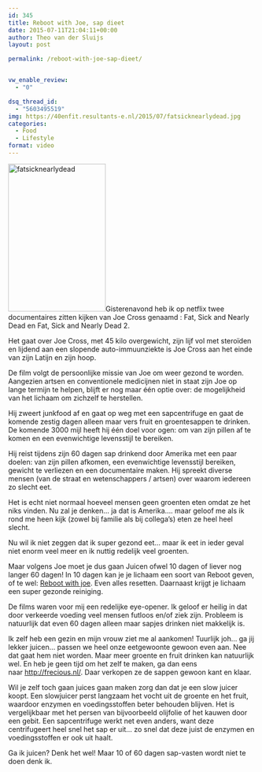 ```yaml
---
id: 345
title: Reboot with Joe, sap dieet
date: 2015-07-11T21:04:11+00:00
author: Theo van der Sluijs
layout: post

permalink: /reboot-with-joe-sap-dieet/


vw_enable_review:
  - "0"

dsq_thread_id:
  - "5603495519"
img: https://40enfit.resultants-e.nl/2015/07/fatsicknearlydead.jpg
categories:
  - Food
  - Lifestyle
format: video
---
```

[<img class="alignleft wp-image-346 size-medium" src="https://40enfit.resultants-e.nl/2015/07/fatsicknearlydead-198x300.jpg" alt="fatsicknearlydead" width="198" height="300" srcset="https://40enfit.resultants-e.nl/2015/07/fatsicknearlydead-198x300.jpg 198w, https://40enfit.resultants-e.nl/2015/07/fatsicknearlydead.jpg 396w" sizes="(max-width: 198px) 100vw, 198px" />](https://40enfit.resultants-e.nl/2015/07/fatsicknearlydead.jpg)Gisterenavond heb ik op netflix twee documentaires zitten kijken van Joe Cross genaamd : Fat, Sick and Nearly Dead en Fat, Sick and Nearly Dead 2.

Het gaat over Joe Cross, met 45 kilo overgewicht, zijn lijf vol met steroïden en lijdend aan een slopende auto-immuunziekte is Joe Cross aan het einde van zijn Latijn en zijn hoop.

De film volgt de persoonlijke missie van Joe om weer gezond te worden. Aangezien artsen en conventionele medicijnen niet in staat zijn Joe op lange termijn te helpen, blijft er nog maar één optie over: de mogelijkheid van het lichaam om zichzelf te herstellen.

Hij zweert junkfood af en gaat op weg met een sapcentrifuge en gaat de komende zestig dagen alleen maar vers fruit en groentesappen te drinken. De komende 3000 mijl heeft hij één doel voor ogen: om van zijn pillen af te komen en een evenwichtige levensstijl te bereiken.

Hij reist tijdens zijn 60 dagen sap drinkend door Amerika met een paar doelen: van zijn pillen afkomen, een evenwichtige levensstijl bereiken, gewicht te verliezen en een documentaire maken. Hij spreekt diverse mensen (van de straat en wetenschappers / artsen) over waarom iedereen zo slecht eet.

Het is echt niet normaal hoeveel mensen geen groenten eten omdat ze het niks vinden. Nu zal je denken&#8230; ja dat is Amerika&#8230;. maar geloof me als ik rond me heen kijk (zowel bij familie als bij collega&#8217;s) eten ze heel heel slecht.

Nu wil ik niet zeggen dat ik super gezond eet&#8230; maar ik eet in ieder geval niet enorm veel meer en ik nuttig redelijk veel groenten.

Maar volgens Joe moet je dus gaan Juicen ofwel 10 dagen of liever nog langer 60 dagen! In 10 dagen kan je je lichaam een soort van Reboot geven, of te wel: <a href="http://www.rebootwithjoe.com/" target="_blank">Reboot with joe</a>. Even alles resetten. Daarnaast krijgt je lichaam een super gezonde reiniging.

De films waren voor mij een redelijke eye-opener. Ik geloof er heilig in dat door verkeerde voeding veel mensen futloos en/of ziek zijn. Probleem is natuurlijk dat even 60 dagen alleen maar sapjes drinken niet makkelijk is.

Ik zelf heb een gezin en mijn vrouw ziet me al aankomen! Tuurlijk joh&#8230; ga jij lekker juicen&#8230; passen we heel onze eetgewoonte gewoon even aan. Nee dat gaat hem niet worden. Maar meer groente en fruit drinken kan natuurlijk wel. En heb je geen tijd om het zelf te maken, ga dan eens naar http://frecious.nl/. Daar verkopen ze de sappen gewoon kant en klaar.

Wil je zelf toch gaan juices gaan maken zorg dan dat je een slow juicer koopt. Een slowjuicer perst langzaam het vocht uit de groente en het fruit, waardoor enzymen en voedingsstoffen beter behouden blijven. Het is vergelijkbaar met het persen van bijvoorbeeld olijfolie of het kauwen door een gebit. Een sapcentrifuge werkt net even anders, want deze centrifugeert heel snel het sap er uit&#8230; zo snel dat deze juist de enzymen en voedingsstoffen er ook uit haalt.

Ga ik juicen? Denk het wel! Maar 10 of 60 dagen sap-vasten wordt niet te doen denk ik.